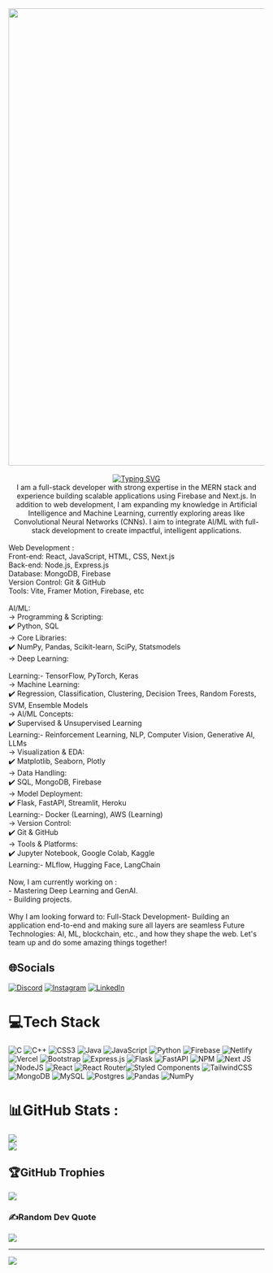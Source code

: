 <div align="center"><img src="https://user-images.githubusercontent.com/74038190/225813708-98b745f2-7d22-48cf-9150-083f1b00d6c9.gif" width="900" height="auto"></div>
<br>
<div align="center"><a href="https://git.io/typing-svg"><img src="https://readme-typing-svg.herokuapp.com?font=Fira+Code&weight=600&size=26&pause=1000&color=5FF727&background=FE67FF00&center=true&vCenter=true&width=600&lines=%F0%9F%91%8B+Hey+there!+I'm+Sanidhya+Vats+%F0%9F%92%BB;Full+Stack+Developer" alt="Typing SVG" /></a><br>
I am a full-stack developer with strong expertise in the MERN stack and experience building scalable applications using Firebase and Next.js. In addition to web development, I am expanding my knowledge in Artificial Intelligence and Machine Learning, currently exploring areas like Convolutional Neural Networks (CNNs). I aim to integrate AI/ML with full-stack development to create impactful, intelligent applications.
<br/>
<br/>
<div align="left"> 
Web Development :<br/>
Front-end: React, JavaScript, HTML, CSS, Next.js<br/>
Back-end: Node.js, Express.js<br/>
Database: MongoDB, Firebase<br/>
Version Control: Git & GitHub<br/>
Tools: Vite, Framer Motion, Firebase, etc <br/>
</div>
<br/>
<div align="left"> 
<div align="left"> 
AI/ML:<br/>
-> Programming & Scripting:  <br/>
  ✔️ Python, SQL  <br/>
-> Core Libraries:  <br/>
  ✔️ NumPy, Pandas, Scikit-learn, SciPy, Statsmodels  <br/>
-> Deep Learning:  <br/>
  <br/>
   Learning:- TensorFlow, PyTorch, Keras  <br/>
-> Machine Learning:  <br/>
  ✔️ Regression, Classification, Clustering, Decision Trees, Random Forests, SVM, Ensemble Models <br/> 
-> AI/ML Concepts:  <br/>
  ✔️ Supervised & Unsupervised Learning  <br/>
   Learning:- Reinforcement Learning, NLP, Computer Vision, Generative AI, LLMs  <br/>
-> Visualization & EDA:  <br/>
  ✔️ Matplotlib, Seaborn, Plotly  <br/>
-> Data Handling:  <br/>
  ✔️ SQL, MongoDB, Firebase  <br/>
-> Model Deployment:  <br/>
  ✔️ Flask, FastAPI, Streamlit, Heroku  <br/>
   Learning:- Docker (Learning), AWS (Learning)  <br/>
-> Version Control:  <br/>
  ✔️ Git & GitHub  <br/>
-> Tools & Platforms:  <br/>
  ✔️ Jupyter Notebook, Google Colab, Kaggle  <br/>
   Learning:- MLflow, Hugging Face, LangChain  <br/>
</div>

    
<div align="left"><br/>
Now, I am currently working on :
<br/> - Mastering Deep Learning and GenAI. <br/> - Building projects.
<br/>
</div>
<br/>
Why I am looking forward to:
Full-Stack Development- Building an application end-to-end and making sure all layers are seamless
Future Technologies: AI, ML, blockchain, etc., and how they shape the web. 
Let's team up and do some amazing things together!

## 🌐Socials
[![Discord](https://img.shields.io/badge/Discord-%237289DA.svg?logo=discord&logoColor=white)](htttps://discord.gg/sanidhya_vats) [![Instagram](https://img.shields.io/badge/Instagram-%23E4405F.svg?logo=Instagram&logoColor=white)](https://instagram.com/_vats14321) [![LinkedIn](https://img.shields.io/badge/LinkedIn-%230077B5.svg?logo=linkedin&logoColor=white)](https://www.linkedin.com/in/sanidhya-vats-9344522b7/)

# 💻Tech Stack
![C](https://img.shields.io/badge/c-%2300599C.svg?style=flat&logo=c&logoColor=white) ![C++](https://img.shields.io/badge/c++-%2300599C.svg?style=flat&logo=c%2B%2B&logoColor=white) ![CSS3](https://img.shields.io/badge/css3-%231572B6.svg?style=flat&logo=css3&logoColor=white) ![Java](https://img.shields.io/badge/java-%23ED8B00.svg?style=flat&logo=java&logoColor=white) ![JavaScript](https://img.shields.io/badge/javascript-%23323330.svg?style=flat&logo=javascript&logoColor=%23F7DF1E) ![Python](https://img.shields.io/badge/python-3670A0?style=flat&logo=python&logoColor=ffdd54) ![Firebase](https://img.shields.io/badge/firebase-%23039BE5.svg?style=flat&logo=firebase) ![Netlify](https://img.shields.io/badge/netlify-%23000000.svg?style=flat&logo=netlify&logoColor=#00C7B7) ![Vercel](https://img.shields.io/badge/vercel-%23000000.svg?style=flat&logo=vercel&logoColor=white) ![Bootstrap](https://img.shields.io/badge/bootstrap-%23563D7C.svg?style=flat&logo=bootstrap&logoColor=white) ![Express.js](https://img.shields.io/badge/express.js-%23404d59.svg?style=flat&logo=express&logoColor=%2361DAFB) ![Flask](https://img.shields.io/badge/flask-%23000.svg?style=flat&logo=flask&logoColor=white) ![FastAPI](https://img.shields.io/badge/FastAPI-005571?style=flat&logo=fastapi) ![NPM](https://img.shields.io/badge/NPM-%23000000.svg?style=flat&logo=npm&logoColor=white) ![Next JS](https://img.shields.io/badge/Next-black?style=flat&logo=next.js&logoColor=white)![NodeJS](https://img.shields.io/badge/node.js-6DA55F?style=flat&logo=node.js&logoColor=white) ![React](https://img.shields.io/badge/react-%2320232a.svg?style=flat&logo=react&logoColor=%2361DAFB) ![React Router](https://img.shields.io/badge/React_Router-CA4245?style=flat&logo=react-router&logoColor=white)![Styled Components](https://img.shields.io/badge/styled--components-DB7093?style=flat&logo=styled-components&logoColor=white) ![TailwindCSS](https://img.shields.io/badge/tailwindcss-%2338B2AC.svg?style=flat&logo=tailwind-css&logoColor=white) ![MongoDB](https://img.shields.io/badge/MongoDB-%234ea94b.svg?style=flat&logo=mongodb&logoColor=white) ![MySQL](https://img.shields.io/badge/mysql-%2300f.svg?style=flat&logo=mysql&logoColor=white) ![Postgres](https://img.shields.io/badge/postgres-%23316192.svg?style=flat&logo=postgresql&logoColor=white) ![Pandas](https://img.shields.io/badge/pandas-%23150458.svg?style=flat&logo=pandas&logoColor=white) ![NumPy](https://img.shields.io/badge/numpy-%23013243.svg?style=flat&logo=numpy&logoColor=white)
# 📊GitHub Stats :
![](https://github-readme-stats.vercel.app/api?username=Sanidhya14321&theme=gotham&hide_border=false&include_all_commits=false&count_private=false)<br/>
![](https://github-readme-stats.vercel.app/api/top-langs/?username=Sanidhya14321&theme=gotham&hide_border=false&include_all_commits=false&count_private=false&layout=compact)<br/>

## 🏆GitHub Trophies
![](https://github-trophies.vercel.app/?username=Sanidhya14321&theme=onedark&no-frame=true&no-bg=false&margin-w=4)

### ✍️Random Dev Quote
![](https://quotes-github-readme.vercel.app/api?type=horizontal&theme=dark)

---
[![](https://visitcount.itsvg.in/api?id=Sanidhya14321&icon=0&color=0)](https://visitcount.itsvg.in)
